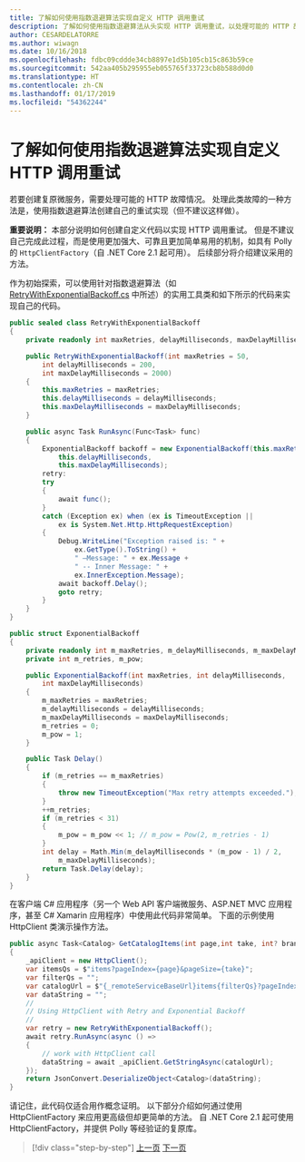```yaml
---
title: 了解如何使用指数退避算法实现自定义 HTTP 调用重试
description: 了解如何使用指数退避算法从头实现 HTTP 调用重试，以处理可能的 HTTP 故障情况。
author: CESARDELATORRE
ms.author: wiwagn
ms.date: 10/16/2018
ms.openlocfilehash: fdbc09cddde34cb8897e1d5b105cb15c863b59ce
ms.sourcegitcommit: 542aa405b295955eb055765f33723cb8b588d0d0
ms.translationtype: HT
ms.contentlocale: zh-CN
ms.lasthandoff: 01/17/2019
ms.locfileid: "54362244"
---
```

# <a name="explore-custom-http-call-retries-with-exponential-backoff"></a>了解如何使用指数退避算法实现自定义 HTTP 调用重试

若要创建复原微服务，需要处理可能的 HTTP 故障情况。 处理此类故障的一种方法是，使用指数退避算法创建自己的重试实现（但不建议这样做）。

**重要说明：** 本部分说明如何创建自定义代码以实现 HTTP 调用重试。 但是不建议自己完成此过程，而是使用更加强大、可靠且更加简单易用的机制，如具有 Polly 的 `HttpClientFactory`（自 .NET Core 2.1 起可用）。 后续部分将介绍建议采用的方法。

作为初始探索，可以使用针对指数退避算法（如 [RetryWithExponentialBackoff.cs](https://gist.github.com/CESARDELATORRE/6d7f647b29e55fdc219ee1fd2babb260) 中所述）的实用工具类和如下所示的代码来实现自己的代码。

```csharp
public sealed class RetryWithExponentialBackoff
{
    private readonly int maxRetries, delayMilliseconds, maxDelayMilliseconds;

    public RetryWithExponentialBackoff(int maxRetries = 50,
        int delayMilliseconds = 200,
        int maxDelayMilliseconds = 2000)
    {
        this.maxRetries = maxRetries;
        this.delayMilliseconds = delayMilliseconds;
        this.maxDelayMilliseconds = maxDelayMilliseconds;
    }

    public async Task RunAsync(Func<Task> func)
    {
        ExponentialBackoff backoff = new ExponentialBackoff(this.maxRetries,
            this.delayMilliseconds,
            this.maxDelayMilliseconds);
        retry:
        try
        {
            await func();
        }
        catch (Exception ex) when (ex is TimeoutException ||
            ex is System.Net.Http.HttpRequestException)
        {
            Debug.WriteLine("Exception raised is: " +
                ex.GetType().ToString() +
                " –Message: " + ex.Message +
                " -- Inner Message: " +
                ex.InnerException.Message);
            await backoff.Delay();
            goto retry;
        }
    }
}

public struct ExponentialBackoff
{
    private readonly int m_maxRetries, m_delayMilliseconds, m_maxDelayMilliseconds;
    private int m_retries, m_pow;

    public ExponentialBackoff(int maxRetries, int delayMilliseconds,
        int maxDelayMilliseconds)
    {
        m_maxRetries = maxRetries;
        m_delayMilliseconds = delayMilliseconds;
        m_maxDelayMilliseconds = maxDelayMilliseconds;
        m_retries = 0;
        m_pow = 1;
    }

    public Task Delay()
    {
        if (m_retries == m_maxRetries)
        {
            throw new TimeoutException("Max retry attempts exceeded.");
        }
        ++m_retries;
        if (m_retries < 31)
        {
            m_pow = m_pow << 1; // m_pow = Pow(2, m_retries - 1)
        }
        int delay = Math.Min(m_delayMilliseconds * (m_pow - 1) / 2,
            m_maxDelayMilliseconds);
        return Task.Delay(delay);
    }
}
```

在客户端 C\# 应用程序（另一个 Web API 客户端微服务、ASP.NET MVC 应用程序，甚至 C\# Xamarin 应用程序）中使用此代码非常简单。 下面的示例使用 HttpClient 类演示操作方法。

```csharp
public async Task<Catalog> GetCatalogItems(int page,int take, int? brand, int? type)
{
    _apiClient = new HttpClient();
    var itemsQs = $"items?pageIndex={page}&pageSize={take}";
    var filterQs = "";
    var catalogUrl = $"{_remoteServiceBaseUrl}items{filterQs}?pageIndex={page}&pageSize={take}";
    var dataString = "";
    //
    // Using HttpClient with Retry and Exponential Backoff
    //
    var retry = new RetryWithExponentialBackoff();
    await retry.RunAsync(async () =>
    {
        // work with HttpClient call
        dataString = await _apiClient.GetStringAsync(catalogUrl);
    });
    return JsonConvert.DeserializeObject<Catalog>(dataString);
}
```

请记住，此代码仅适合用作概念证明。 以下部分介绍如何通过使用 HttpClientFactory 来应用更高级但却更简单的方法。 自 .NET Core 2.1 起可使用 HttpClientFactory，并提供 Polly 等经验证的复原库。

>[!div class="step-by-step"]
>[上一页](implement-resilient-entity-framework-core-sql-connections.md)
>[下一页](use-httpclientfactory-to-implement-resilient-http-requests.md)